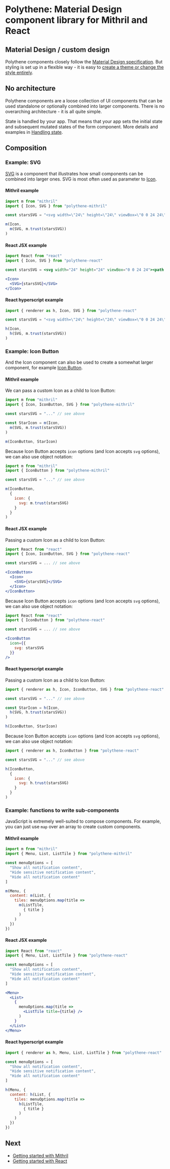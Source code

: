 # Polythene: Material Design component library for Mithril and React

## Material Design / custom design

Polythene components closely follow the [Material Design specification](https://material.io/guidelines/material-design/introduction.html). But styling is set up in a flexible way - it is easy to [create a theme or change the style entirely](theming.md).


## No architecture

Polythene components are a loose collection of UI components that can be used standalone or optionally combined into larger components. There is no overarching architecture - it is all quite simple.

State is handled by your app. That means that your app sets the initial state and subsequent mutated states of the form component. More details and examples in [Handling state](handling-state.md).


## Composition

### Example: SVG 

[SVG](packages/svg.md) is a component that illustrates how small components can be combined into larger ones. SVG is most often used as parameter to [Icon](packages/icon.md).

#### Mithril example

~~~javascript
import m from "mithril"
import { Icon, SVG } from "polythene-mithril"

const starsSVG = "<svg width=\"24\" height=\"24\" viewBox=\"0 0 24 24\"><path d=\"M11.99 2C6.47 2 2 6.48 2 12s4.47 10 9.99 10C17.52 22 22 17.52 22 12S17.52 2 11.99 2zm4.24 16L12 15.45 7.77 18l1.12-4.81-3.73-3.23 4.92-.42L12 5l1.92 4.53 4.92.42-3.73 3.23L16.23 18z\"/></svg>"

m(Icon,
  m(SVG, m.trust(starsSVG))
)
~~~

#### React JSX example

~~~jsx
import React from "react"
import { Icon, SVG } from "polythene-react"

const starsSVG = <svg width="24" height="24" viewBox="0 0 24 24"><path d="M11.99 2C6.47 2 2 6.48 2 12s4.47 10 9.99 10C17.52 22 22 17.52 22 12S17.52 2 11.99 2zm4.24 16L12 15.45 7.77 18l1.12-4.81-3.73-3.23 4.92-.42L12 5l1.92 4.53 4.92.42-3.73 3.23L16.23 18z"/></svg>

<Icon>
  <SVG>{starsSVG}</SVG>
</Icon>
~~~

#### React hyperscript example

~~~javascript
import { renderer as h, Icon, SVG } from "polythene-react"

const starsSVG = "<svg width=\"24\" height=\"24\" viewBox=\"0 0 24 24\"><path d=\"M11.99 2C6.47 2 2 6.48 2 12s4.47 10 9.99 10C17.52 22 22 17.52 22 12S17.52 2 11.99 2zm4.24 16L12 15.45 7.77 18l1.12-4.81-3.73-3.23 4.92-.42L12 5l1.92 4.53 4.92.42-3.73 3.23L16.23 18z\"/></svg>"

h(Icon,
  h(SVG, m.trust(starsSVG))
)
~~~

### Example: Icon Button

And the Icon component can also be used to create a somewhat larger component, for example [Icon Button](packages/icon-button.md).

#### Mithril example

We can pass a custom Icon as a child to Icon Button:

~~~javascript
import m from "mithril"
import { Icon, IconButton, SVG } from "polythene-mithril"

const starsSVG = "..." // see above

const StarIcon = m(Icon,
  m(SVG, m.trust(starsSVG))
)

m(IconButton, StarIcon)
~~~

Because Icon Button accepts `icon` options (and Icon accepts `svg` options), we can also use object notation:

~~~javascript
import m from "mithril"
import { IconButton } from "polythene-mithril"

const starsSVG = "..." // see above

m(IconButton,
  {
    icon: {
      svg: m.trust(starsSVG)
    }
  }
)
~~~

#### React JSX example

Passing a custom Icon as a child to Icon Button:

~~~jsx
import React from "react"
import { Icon, IconButton, SVG } from "polythene-react"

const starsSVG = ... // see above

<IconButton>
  <Icon>
    <SVG>{starsSVG}</SVG>
  </Icon>
</IconButton>
~~~

Because Icon Button accepts `icon` options (and Icon accepts `svg` options), we can also use object notation:

~~~jsx
import React from "react"
import { IconButton } from "polythene-react"

const starsSVG = ... // see above

<IconButton
  icon={{
    svg: starsSVG
  }}
/>
~~~

#### React hyperscript example

Passing a custom Icon as a child to Icon Button:

~~~javascript
import { renderer as h, Icon, IconButton, SVG } from "polythene-react"

const starsSVG = "..." // see above

const StarIcon = h(Icon,
  h(SVG, h.trust(starsSVG))
)

h(IconButton, StarIcon)
~~~

Because Icon Button accepts `icon` options (and Icon accepts `svg` options), we can also use object notation:

~~~javascript
import { renderer as h, IconButton } from "polythene-react"

const starsSVG = "..." // see above

h(IconButton,
  {
    icon: {
      svg: h.trust(starsSVG)
    }
  }
)
~~~


### Example: functions to write sub-components

JavaScript is extremely well-suited to compose components. For example, you can just use `map` over an array to create custom components.

#### Mithril example

~~~javascript
import m from "mithril"
import { Menu, List, ListTile } from "polythene-mithril"

const menuOptions = [
  "Show all notification content",
  "Hide sensitive notification content",
  "Hide all notification content"
]

m(Menu, {
  content: m(List, {
    tiles: menuOptions.map(title =>
      m(ListTile,
        { title }
      )
    )
  })
})
~~~

#### React JSX example

~~~jsx
import React from "react"
import { Menu, List, ListTile } from "polythene-react"

const menuOptions = [
  "Show all notification content",
  "Hide sensitive notification content",
  "Hide all notification content"
]

<Menu>
  <List>
    {
      menuOptions.map(title =>
        <ListTile title={title} />
      )
    }
  </List>
</Menu>
~~~

#### React hyperscript example

~~~javascript
import { renderer as h, Menu, List, ListTile } from "polythene-react"

const menuOptions = [
  "Show all notification content",
  "Hide sensitive notification content",
  "Hide all notification content"
]

h(Menu, {
  content: h(List, {
    tiles: menuOptions.map(title =>
      h(ListTile,
        { title }
      )
    )
  })
})
~~~

## Next

* [Getting started with Mithril](getting-started-mithril.md)
* [Getting started with React](getting-started-react.md)
